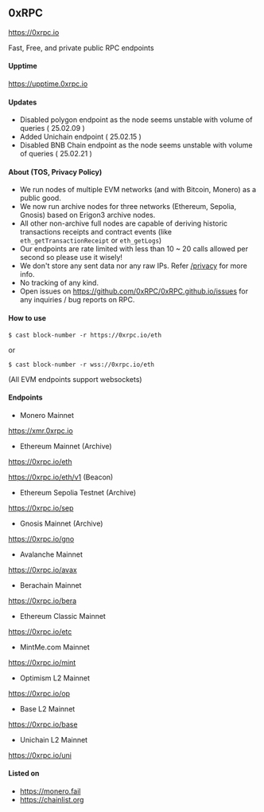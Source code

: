 ## 0xRPC

https://0xrpc.io

Fast, Free, and private public RPC endpoints

#### Upptime

https://upptime.0xrpc.io

#### Updates

- Disabled polygon endpoint as the node seems unstable with volume of queries ( 25.02.09 )
- Added Unichain endpoint ( 25.02.15 )
- Disabled BNB Chain endpoint as the node seems unstable with volume of queries ( 25.02.21 )

#### About (TOS, Privacy Policy)

- We run nodes of multiple EVM networks (and with Bitcoin, Monero) as a public good.
- We now run archive nodes for three networks (Ethereum, Sepolia, Gnosis) based on Erigon3 archive nodes.
- All other non-archive full nodes are capable of deriving historic transactions receipts and contract events (like `eth_getTransactionReceipt` or `eth_getLogs`)
- Our endpoints are rate limited with less than 10 ~ 20 calls allowed per second so please use it wisely!
- We don't store any sent data nor any raw IPs. Refer [/privacy](/privacy) for more info.
- No tracking of any kind.
- Open issues on https://github.com/0xRPC/0xRPC.github.io/issues for any inquiries / bug reports on RPC.

#### How to use

`$ cast block-number -r https://0xrpc.io/eth`

or 

`$ cast block-number -r wss://0xrpc.io/eth`

(All EVM endpoints support websockets)

#### Endpoints

- Monero Mainnet

https://xmr.0xrpc.io

- Ethereum Mainnet (Archive)

https://0xrpc.io/eth

https://0xrpc.io/eth/v1 (Beacon)

- Ethereum Sepolia Testnet (Archive)

https://0xrpc.io/sep

- Gnosis Mainnet (Archive)

https://0xrpc.io/gno

- Avalanche Mainnet

https://0xrpc.io/avax

- Berachain Mainnet

https://0xrpc.io/bera

- Ethereum Classic Mainnet

https://0xrpc.io/etc

- MintMe.com Mainnet

https://0xrpc.io/mint

- Optimism L2 Mainnet

https://0xrpc.io/op

- Base L2 Mainnet

https://0xrpc.io/base

- Unichain L2 Mainnet

https://0xrpc.io/uni

#### Listed on

- https://monero.fail
- https://chainlist.org
